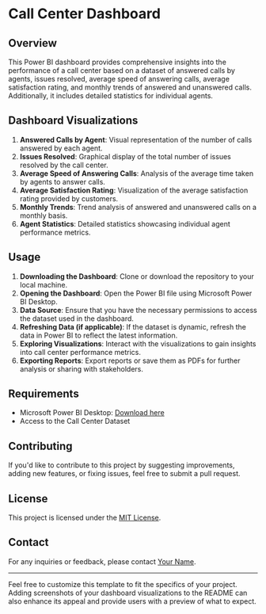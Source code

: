 # Call Center Dashboard

## Overview
This Power BI dashboard provides comprehensive insights into the performance of a call center based on a dataset of answered calls by agents, issues resolved, average speed of answering calls, average satisfaction rating, and monthly trends of answered and unanswered calls. Additionally, it includes detailed statistics for individual agents.

## Dashboard Visualizations
1. **Answered Calls by Agent**: Visual representation of the number of calls answered by each agent.
2. **Issues Resolved**: Graphical display of the total number of issues resolved by the call center.
3. **Average Speed of Answering Calls**: Analysis of the average time taken by agents to answer calls.
4. **Average Satisfaction Rating**: Visualization of the average satisfaction rating provided by customers.
5. **Monthly Trends**: Trend analysis of answered and unanswered calls on a monthly basis.
6. **Agent Statistics**: Detailed statistics showcasing individual agent performance metrics.

## Usage
1. **Downloading the Dashboard**: Clone or download the repository to your local machine.
2. **Opening the Dashboard**: Open the Power BI file using Microsoft Power BI Desktop.
3. **Data Source**: Ensure that you have the necessary permissions to access the dataset used in the dashboard.
4. **Refreshing Data (if applicable)**: If the dataset is dynamic, refresh the data in Power BI to reflect the latest information.
5. **Exploring Visualizations**: Interact with the visualizations to gain insights into call center performance metrics.
6. **Exporting Reports**: Export reports or save them as PDFs for further analysis or sharing with stakeholders.

## Requirements
- Microsoft Power BI Desktop: [Download here](https://powerbi.microsoft.com/en-us/desktop/)
- Access to the Call Center Dataset

## Contributing
If you'd like to contribute to this project by suggesting improvements, adding new features, or fixing issues, feel free to submit a pull request.

## License
This project is licensed under the [MIT License](LICENSE).

## Contact
For any inquiries or feedback, please contact [Your Name](mailto:your.email@example.com).

---

Feel free to customize this template to fit the specifics of your project. Adding screenshots of your dashboard visualizations to the README can also enhance its appeal and provide users with a preview of what to expect.
